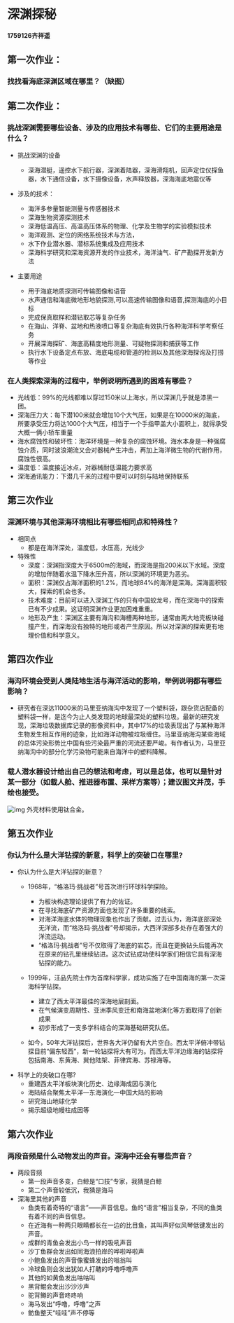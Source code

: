 # 深渊探秘
#### 1759126齐祥遥
## 第一次作业：
### 找找看海底深渊区域在哪里？（缺图）

## 第二次作业：
### 挑战深渊需要哪些设备、涉及的应用技术有哪些、它们的主要用途是什么？
* 挑战深渊的设备
    * 深海潜艇，遥控水下航行器，深渊着陆器，深海滑翔机，回声定位仪探鱼器，水下通信设备，水下摄像设备，水声释放器，深海海底地震仪等

* 涉及的技术：
    * 海洋多参量智能测量与传感器技术
    * 深海生物资源探测技术
    * 深海低温高压、高温高压体系的物理、化学及生物学的实验模拟技术
    * 海洋观测、定位的网络系统技术与方法，
    * 水下作业潜水器、潜标系统集成及应用技术
    * 深海科学研究和深海资源开发的作业技术，海洋油气、矿产勘探开发新方法
* 主要用途
   * 用于海底地质探测可传输图像和语音
   * 水声通信和海底微地形地貌探测,可以高速传输图像和语音,探测海底的小目标
   * 完成保真取样和潜钻取芯等复杂任务
   * 在海山、洋脊、盆地和热液喷口等复杂海底有效执行各种海洋科学考察任务
   * 开展深海探矿、海底高精度地形测量、可疑物探测和捕获等工作
   * 执行水下设备定点布放、海底电缆和管道的检测以及其他深海探询及打捞等作业
### 在人类探索深海的过程中，举例说明所遇到的困难有哪些？
* 光线低：99%的光线都难以穿过150米以上海水，所以深渊几乎就是漆黑一团。
* 深海压力大：每下潜100米就会增加10个大气压，如果是在10000米的海底，所要承受压力将达1000个大气压，相当于一个手指甲盖大小面积上，就得承受大概一俩小轿车重量
* 海水腐蚀性和破坏性：海洋环境是一种复杂的腐蚀环境。海水本身是一种强腐蚀介质，同时波浪潮流又会对器械产生冲击，再加上海洋微生物的代谢作用，腐蚀性很高。
* 温度低：温度接近冰点，对器械耐低温能力要求高
* 深海通讯能力：下潜几千米的过程中要可以时刻与陆地保持联系

## 第三次作业
### 深渊环境与其他深海环境相比有哪些相同点和特殊性？
* 相同点
    * 都是在海洋深处，温度低，水压高，光线少
* 特殊性
    * 深度：深渊指深度大于6500m的海域，而深海是指200米以下水域。深度的增加伴随着水温下降水压升高，所以深渊的环境更为恶劣。
    * 面积：深渊仅占海洋面积的1.2%，而地球84%的海洋是深海。深海面积较大，探索的机会也多。
    * 技术难度：目前可以进入深渊工作的只有中国蛟龙号，而在深海中的探索已有不少成果。这证明深渊作业更加困难重重。
    * 地形及产生：深渊区主要有海沟和海槽两种地形，通常由两大地壳板块碰撞产生，而深海没有独特的地形或者产生原因。所以对深渊的探索更有地理价值和科学意义。
## 第四次作业
### 海沟环境会受到人类陆地生活与海洋活动的影响，举例说明都有哪些影响？
* 研究者在深达11000米的马里亚纳海沟中发现了一个塑料袋，跟杂货店配备的塑料袋一样，是迄今为止人类发现的地球最深处的塑料垃圾。最新的研究发现，深海垃圾数据库记录的影像资料中，其中17%的垃圾表现出了与某种海洋生物发生相互作用的迹象，比如海洋动物被垃圾缠住。马里亚纳海沟某些海域的总体污染形势比中国有些污染最严重的河流还要严峻。有作者认为，马里亚纳海沟中的部分化学污染物可能来自海洋中的塑料降解。

### 载人潜水器设计给出自己的想法和考虑，可以是总体，也可以是针对某一部分（如载人舱、推进器布置、采样方案等）；建议图文并茂，手绘也接受。
![img](https://ftp.bmp.ovh/imgs/2020/11/a2b5553c95e03b46.jpg)
外壳材料使用钛合金。

## 第五次作业
### 你认为什么是大洋钻探的新意，科学上的突破口在哪里?
* 你认为什么是大洋钻探的新意？
    * 1968年，“格洛玛·挑战者”号首次进行环球科学探险。
        * 为板块构造理论提供了有力的佐证。
        * 在寻找海底矿产资源方面也发现了许多重要的线索。
        * 对海洋海底水体的物理现象也作出了贡献。过去认为，海洋底部深处无洋流，而“格洛玛·挑战者”号却揭示，大西洋深部多处存在着强大的洋流运动。
        * “格洛玛·挑战者”号不仅取得了海底的岩芯，而且在更换钻头后能再次在原来的钻孔里继续钻进。这次试钻成功使科学家们相信它具有深海钻探的能力。

    * 1999年，汪品先院士作为首席科学家，成功实施了在中国南海的第一次深海科学钻探。
        * 建立了西太平洋最佳的深海地层剖面。
        * 在气候演变周期性、亚洲季风变迁和南海盆地演化等方面取得了创新成果
        * 初步形成了一支多学科结合的深海基础研究队伍。

   *  如今，50年大洋钻探后，世界各大洋仍留有大片空白。西太平洋俯冲带钻探目前“偏东轻西”，新一轮钻探将大有可为。而西太平洋边缘海的钻探将包括南海、东黄海、巽他陆架、菲律宾海、苏禄海等。
* 科学上的突破口在哪?
    * 重建西太平洋板块演化历史、边缘海成因与演化
    * 海陆结合聚焦太平洋—东海演化—中国大陆的影响
    * 研究海山地球化学
    * 揭示超级地幔柱成因等

## 第六次作业
### 两段音频是什么动物发出的声音。深海中还会有哪些声音？
* 两段音频
     * 第一段声音多变，白鲸是“口技”专家，我猜是白鲸
     * 第二个声音较低沉，我猜是海马
* 深海里其他的声音
    * 鱼类有着奇特的“语言”——声音信息。鱼的“语言”相当复杂，不同的鱼类有着不同的声音信息。
    * 在近海有一种两只眼睛都长在一边的比目鱼，其叫声好似风琴低键发出的声音。
    * 成群的青鱼会发出小鸟一样的吸吼声音
    * 沙丁鱼群会发出如同海浪拍岸的哗啦哗啦声
    * 小鲍鱼发出的声音像蜜蜂发出的嗡翁叫
    * 冷球鱼则会发出犹如人打齄的呼噜呼噜声
    * 其他的如黄鱼发出咕咕叫
    * 黑背鲲会发出沙沙沙声
    * 驼背鳟的声音咚咚响
    * 海马发出“呼噜，呼噜”之声
    * 鲂鱼整天“哇哇”声不停等